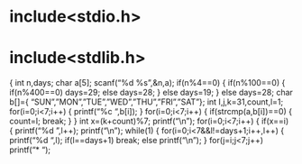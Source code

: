 # include<stdio.h>
# include<stdlib.h>
{
int   n,days;
char a[5];
scanf(“%d  %s”,&n,a);
if(n%4==0)
{
if(n%100==0)
{
if(n%400==0)
days=29;
else days=28;
}
else
days=19;
}
else  days=28;
char  b[]={ “SUN”,”MON”,”TUE”,”WED”,”THU”,”FRI”,”SAT”};
int I,j,k=31,count,l=1;
for(i=0;i<7;i++)
{
printf(“%c  “,b[i]);
}
for(i=0;i<7;i++)
{
if(strcmp(a,b[i])==0)
{
count=I;
break;
}
}
int x=(k+count)%7;
printf(“\n”);
for(i=0;i<7;i++)
{
if(x==i)
{
printf(“%d  ”,l++);
printf(“\n”);
while(1)
{
for(i=0;i<7&&l!=days+1;i++,l++)
{
printf(“%d   “,l);
if(l==days+1)
break;
else
printf(“\n”);
}
for(j=i;j<7;j++)
printf(“*  “);

